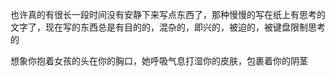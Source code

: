 也许真的有很长一段时间没有安静下来写点东西了，那种慢慢的写在纸上有思考的文字了，现在写的东西总是有目的的，混杂的，即兴的，被迫的，被键盘限制思考的

想象你抱着女孩的头在你的胸口，她呼吸气息打湿你的皮肤，包裹着你的阴茎